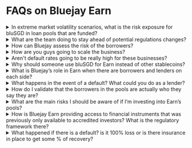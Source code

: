 # FAQs on Bluejay Earn

<details>

<summary>In extreme market volatility scenarios, what is the risk exposure for bluSGD in loan pools that are funded?</summary>

bluSGD ability to track SGD remains the top priority of the protocol. The protocol will continue to ensure that we hold good quality collaterals against issued stablecoins, providing liquidity to trade them and be on top of crises that can potentially threaten its stability.

In addition, once a loan pool is funded and the funds are drawn down, the borrowers would be off-ramping the stablecoins into fiat to deploy them for productive usage. During this time, the risk exposure to bluSGD is minimized.

</details>

<details>

<summary>What are the team doing to stay ahead of potential regulations changes?</summary>

As Bluejay neither operates fiat to crypto on/off ramp facilities nor transacts directly with the consumers, we have limited regulatory exposure than traditional exchange.

The team works with legal consultants to ensure we can comply with regulations set forth by the authorities and to remain abreast of changes.

Offers on the Bluejay Earn platform are not directly offered by the protocol but rather by individual businesses or FinTechs themselves. These entities are solely responsible to ensure that they are compliant to local regulatory requirements and investors are responsible to ensure that they can participate in the individual deals.

The team has plans to provide tools to borrowers who may require more stringent requirements on the lenders in the future to help our borrowers stay compliant to their local regulatory requirements.

</details>

<details>

<summary>How can Bluejay assess the risk of the borrowers?</summary>

We are only acting as the marketplace between lenders and borrowers. As we operate a decentralized platform, borrowers and investors are ultimately responsible for their own participation.

Investors should perform their own due diligence on whether they want to lend to a loan pool. Borrowers are strongly encouraged to provide as much info as they can to have a higher success rate of funding and to ensure their deal is competitive.

There will be different types of loans that the borrower can propose and each type of loan carries a different type of risk involved. Some are bonds, some are collateralized loans, it really depends on the borrower's needs and capabilities when creating a loan pool.

Each deal may have a dataroom where more sensitive information may be provided by the borrowers themselves for the investors’ due diligence.

Information on the deal page are provided by the borrowers and are presented as is. Bluejay does not provide any warranties or insurance against accuracies of information or subsequent repayment of loans.

</details>

<details>

<summary>How are you guys going to scale the business?</summary>

We plan on working with larger partners that are doing loan origination, so when we onboard a partner, they onboard potentially dozens of active deals. This works in favour of lenders as the risk is being spread out across multiple individual loans.

The team also plans to make the process of creating decentralised loan pools much easier for all so that anyone will be able to raise funds for their needs.

</details>

<details>

<summary>Aren't default rates going to be really high for these businesses?</summary>

Defaults can exist in many forms. In strict terms, a loan can be in the default status even if they are one day late in interest payments. In many cases, even a defaulted loan can eventually be repaid in full with additional interest or be restructured in a way that benefits both borrowers and lenders.

Every deal on the platform are different and have different risk profiles. You may use these guidelines to help you better assess the risk associated with each deal:

* A short term loan is usually less risky than a long term loan
* An entity that has good credit score is usually less risky than another that has worse score
* An entity that has history of low or zero defaults is less risky than another without such history or have poor history of returning funds
* A deal with lower interest rate is likely to be less risky (these entities likely have access to other low interest rate loans as well)
* A structured product with many different loans is less risky than a loan to a single entity

However, lending can be a risky investment and may not be suitable for everyone. You are discouraged from participating if you are unable to assess the risk.

</details>

<details>

<summary>Why should someone use bluSGD for Earn instead of other stablecoins?</summary>

Borrowers are free to raise capital in any assets. However, they do not need to pay a fee if the pool is denominated in bluStables. The fee schedule can be found [here](https://docs.bluejay.finance/bluejay-earn-core-concepts/fees).

Lenders will have to deposit the requested assets by the borrower or search for another pool which meets their requirements.

</details>

<details>

<summary>What is Bluejay’s role in Earn when there are borrowers and lenders on each side?</summary>

Bluejay’s role in Earn is as a facilitator, or a marketplace between investors and borrowers.

Borrowers and investors are directly responsible to one another.

Investors should perform due diligence on whether they want to lend to a loan pool given the information provided by borrowers. If they are uncomfortable with the risk or are unable to assess the risk involved, they are discouraged from participating.

Borrowers are strongly encouraged to provide as much info, and offer competitive returns, so that they can attract more funds to their deals.

</details>

<details>

<summary>What happens in the event of a default? What could you do as a lender?</summary>

In the event of a delinquency (ie borrower is behind on payments), borrowers will be charged late fees on their loan. The late fee is imposed on top of the regular interest payment and are specified in the loan terms when the pool is created initially. Once the borrower gets back on schedule, additional fees are no longer being imposed.

In such cases, lenders will be receiving additional interest on their loans but may have a different repayment schedule than what was originally planned for.

In other kinds of default, the borrower may request to restructure the deal with the lenders. Bluejay may act as mediators in such scenarios to help both parties reach a favourable outcome.

It is important that the lenders perform due diligence to understand what type of recourse, is available to the lenders in events of default.

</details>

<details>

<summary>How do I validate that the borrowers in the pools are actually who they say they are?</summary>

The initial pools available on the platform has their identity verified by Bluejay.\
You may access more information about the identity of the borrowers in the Dataroom. \
The Dataroom provides detailed information about the borrowers, which can help you verify their identity. However, to access the Dataroom, you may need to sign a non-disclosure agreement (NDA) depending on the requirements of the borrower.

</details>

<details>

<summary>What are the main risks I should be aware of if I’m investing into Earn’s pools?</summary>

There are many risk associated in investing, some of the risk involves, but not exclusive to:

* Platform risk
* Counter-party risk
* Business risk
* Interest rate risk

If you are unable to assess the risk involved, you are discouraged from participating in the investment.

</details>

<details>

<summary>How is Bluejay Earn providing access to financial instruments that was previously only available to accredited investors? What is the regulatory framework there?</summary>

The platform works to fractionalize existing financial products that are being offered by FinTechs. By grouping the investments together, it can reduce the operational overheads of the FinTech if they have otherwise decided to receive many smaller deposits.

Borrowers are responsible to ensure they are compliant to frameworks or regulatory requirements when they are offering products on the platform.

</details>

<details>

<summary>What happened if there is a default? is it 100% loss or is there insurance in place to get some % of recovery?</summary>

As legitimate borrowers receive heavy penalties on defaults, and can severely impair their ability to receive financing on Bluejay Earn or from any other financial institutions, a default often only happens as a last resort, and even so, the deal are often restructured with a different repayment plan.

Recourse mechanism differs from deal to deal and varies from borrower to borrowers It is therefore important to lend to credit worthy borrowers who has ability to repay. Investors are encouraged to perform due diligence on what mechanisms are available to them as well as the credit worthiness of the borrower when choosing to participate in a deal.

Other points on the legal can also be found on our [docs](https://docs.bluejay.finance/bluejay-earn-core-concepts/legalities#dealing-with-borrower-defaults).

</details>
